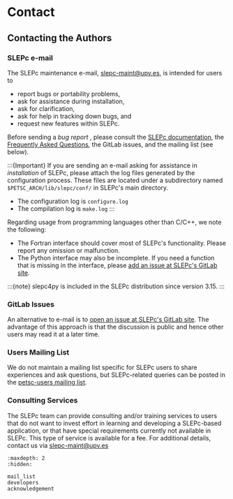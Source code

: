 # Contact

## Contacting the Authors

### SLEPc e-mail

The SLEPc maintenance e-mail, <slepc-maint@upv.es>, is intended for users to

  * report bugs or portability problems,
  * ask for assistance during installation,
  * ask for clarification,
  * ask for help in tracking down bugs, and
  * request new features within SLEPc.

Before sending a _bug report_ , please consult the [SLEPc documentation](../documentation/manual/index), the [Frequently Asked Questions](../documentation/faq), the GitLab issues, and the mailing list (see below).

:::{Important}
If you are sending an e-mail asking for assistance in _installation_ of SLEPc, please attach the log files generated by the configuration process. These files are located under a subdirectory named `$PETSC_ARCH/lib/slepc/conf/` in SLEPc's main directory.

  * The configuration log is `configure.log`
  * The compilation log is `make.log`
:::

Regarding usage from programming languages other than C/C++, we note the following:

  * The Fortran interface should cover most of SLEPc's functionality. Please report any omission or malfunction.
  * The Python interface may also be incomplete. If you need a function that is missing in the interface, please [add an issue at SLEPc's GitLab site](https://gitlab.com/slepc/slepc/-/issues).

:::{note}
 slepc4py is included in the SLEPc distribution since version 3.15.
:::

### GitLab Issues

An alternative to e-mail is to [open an issue at SLEPc's GitLab site](https://gitlab.com/slepc/slepc/-/issues). The advantage of this approach is that the discussion is public and hence other users may read it at a later time.

### Users Mailing List

We do not maintain a mailing list specific for SLEPc users to share experiences and ask questions, but SLEPc-related queries can be posted in the [petsc-users mailing list](https://petsc.org/release/community/mailing/).

### Consulting Services

The SLEPc team can provide consulting and/or training services to users that do not want to invest effort in learning and developing a SLEPc-based application, or that have special requirements currently not available in SLEPc. This type of service is available for a fee. For additional details, contact us via <slepc-maint@upv.es>

```{toctree}
:maxdepth: 2
:hidden:

mail_list
developers
acknowledgement
```
